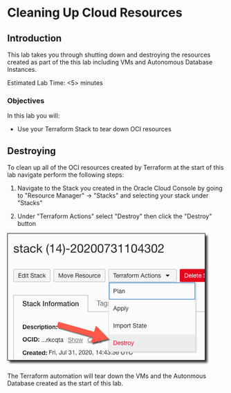 # Cleaning Up Cloud Resources

## Introduction

This lab takes you through shutting down and destroying the resources created as part of the this lab including VMs and Autonomous Database Instances.

Estimated Lab Time: &lt;5&gt; minutes

### Objectives

In this lab you will:

* Use your Terraform Stack to tear down OCI resources

## Destroying 

To clean up all of the OCI resources created by Terraform at the start of this lab navigate perform the following steps:

1. Navigate to the Stack you created in the Oracle Cloud Console by going to "Resource Manager" -> "Stacks" and selecting your stack under "Stacks"

2. Under "Terraform Actions" select "Destroy" then click the "Destroy" button

![Destroy Stack](images/destroy_stack.png)

The Terraform automation will tear down the VMs and the Autonmous Database created as the start of this lab. 